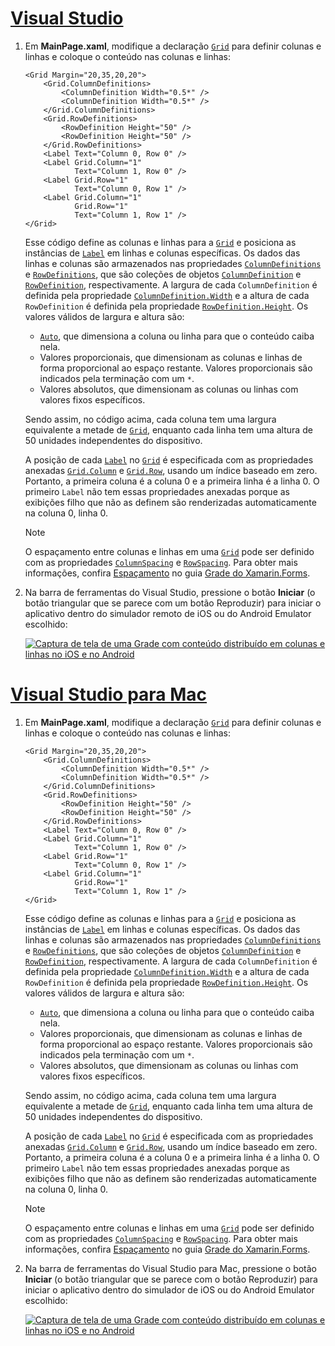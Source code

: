 # <a name="visual-studiotabvswin"></a>[Visual Studio](#tab/vswin)

1. Em **MainPage.xaml**, modifique a declaração [`Grid`](xref:Xamarin.Forms.Grid) para definir colunas e linhas e coloque o conteúdo nas colunas e linhas:

    ```xaml
    <Grid Margin="20,35,20,20">
        <Grid.ColumnDefinitions>
            <ColumnDefinition Width="0.5*" />
            <ColumnDefinition Width="0.5*" />
        </Grid.ColumnDefinitions>
        <Grid.RowDefinitions>
            <RowDefinition Height="50" />
            <RowDefinition Height="50" />
        </Grid.RowDefinitions>
        <Label Text="Column 0, Row 0" />
        <Label Grid.Column="1"
               Text="Column 1, Row 0" />
        <Label Grid.Row="1"
               Text="Column 0, Row 1" />
        <Label Grid.Column="1"
               Grid.Row="1"
               Text="Column 1, Row 1" />
    </Grid>
    ```

    Esse código define as colunas e linhas para a [`Grid`](xref:Xamarin.Forms.Grid) e posiciona as instâncias de [`Label`](xref:Xamarin.Forms.Label) em linhas e colunas específicas. Os dados das linhas e colunas são armazenados nas propriedades [`ColumnDefinitions`](xref:Xamarin.Forms.Grid.ColumnDefinitions) e [`RowDefinitions`](xref:Xamarin.Forms.Grid.RowDefinitions), que são coleções de objetos [`ColumnDefinition`](xref:Xamarin.Forms.ColumnDefinition) e [`RowDefinition`](xref:Xamarin.Forms.RowDefinition), respectivamente. A largura de cada `ColumnDefinition` é definida pela propriedade [`ColumnDefinition.Width`](xref:Xamarin.Forms.ColumnDefinition.Width) e a altura de cada `RowDefinition` é definida pela propriedade [`RowDefinition.Height`](xref:Xamarin.Forms.RowDefinition.Height). Os valores válidos de largura e altura são:

    - [`Auto`](xref:Xamarin.Forms.GridUnitType.Auto), que dimensiona a coluna ou linha para que o conteúdo caiba nela.
    - Valores proporcionais, que dimensionam as colunas e linhas de forma proporcional ao espaço restante. Valores proporcionais são indicados pela terminação com um `*`.
    - Valores absolutos, que dimensionam as colunas ou linhas com valores fixos específicos.

    Sendo assim, no código acima, cada coluna tem uma largura equivalente a metade de [`Grid`](xref:Xamarin.Forms.Grid), enquanto cada linha tem uma altura de 50 unidades independentes do dispositivo.

    A posição de cada [`Label`](xref:Xamarin.Forms.Label) no [`Grid`](xref:Xamarin.Forms.Grid) é especificada com as propriedades anexadas [`Grid.Column`](xref:Xamarin.Forms.Grid.ColumnProperty) e [`Grid.Row`](xref:Xamarin.Forms.Grid.RowProperty), usando um índice baseado em zero. Portanto, a primeira coluna é a coluna 0 e a primeira linha é a linha 0. O primeiro `Label` não tem essas propriedades anexadas porque as exibições filho que não as definem são renderizadas automaticamente na coluna 0, linha 0.

    > [!NOTE]
    > O espaçamento entre colunas e linhas em uma [`Grid`](xref:Xamarin.Forms.Grid) pode ser definido com as propriedades [`ColumnSpacing`](xref:Xamarin.Forms.Grid.ColumnSpacing) e [`RowSpacing`](xref:Xamarin.Forms.Grid.RowSpacing). Para obter mais informações, confira [Espaçamento](~/xamarin-forms/user-interface/layouts/grid.md#spacing) no guia [Grade do Xamarin.Forms](~/xamarin-forms/user-interface/layouts/grid.md).

1. Na barra de ferramentas do Visual Studio, pressione o botão **Iniciar** (o botão triangular que se parece com um botão Reproduzir) para iniciar o aplicativo dentro do simulador remoto de iOS ou do Android Emulator escolhido:

    [![Captura de tela de uma Grade com conteúdo distribuído em colunas e linhas no iOS e no Android](../images/columns-rows.png "Grade com conteúdo em colunas e linhas")](../images/columns-rows-large.png#lightbox "Grade com conteúdo em colunas e linhas")

# <a name="visual-studio-for-mactabvsmac"></a>[Visual Studio para Mac](#tab/vsmac)

1. Em **MainPage.xaml**, modifique a declaração [`Grid`](xref:Xamarin.Forms.Grid) para definir colunas e linhas e coloque o conteúdo nas colunas e linhas:

    ```xaml
    <Grid Margin="20,35,20,20">
        <Grid.ColumnDefinitions>
            <ColumnDefinition Width="0.5*" />
            <ColumnDefinition Width="0.5*" />
        </Grid.ColumnDefinitions>
        <Grid.RowDefinitions>
            <RowDefinition Height="50" />
            <RowDefinition Height="50" />
        </Grid.RowDefinitions>
        <Label Text="Column 0, Row 0" />
        <Label Grid.Column="1"
               Text="Column 1, Row 0" />
        <Label Grid.Row="1"
               Text="Column 0, Row 1" />
        <Label Grid.Column="1"
               Grid.Row="1"
               Text="Column 1, Row 1" />
    </Grid>
    ```

    Esse código define as colunas e linhas para a [`Grid`](xref:Xamarin.Forms.Grid) e posiciona as instâncias de [`Label`](xref:Xamarin.Forms.Label) em linhas e colunas específicas. Os dados das linhas e colunas são armazenados nas propriedades [`ColumnDefinitions`](xref:Xamarin.Forms.Grid.ColumnDefinitions) e [`RowDefinitions`](xref:Xamarin.Forms.Grid.RowDefinitions), que são coleções de objetos [`ColumnDefinition`](xref:Xamarin.Forms.ColumnDefinition) e [`RowDefinition`](xref:Xamarin.Forms.RowDefinition), respectivamente. A largura de cada `ColumnDefinition` é definida pela propriedade [`ColumnDefinition.Width`](xref:Xamarin.Forms.ColumnDefinition.Width) e a altura de cada `RowDefinition` é definida pela propriedade [`RowDefinition.Height`](xref:Xamarin.Forms.RowDefinition.Height). Os valores válidos de largura e altura são:

    - [`Auto`](xref:Xamarin.Forms.GridUnitType.Auto), que dimensiona a coluna ou linha para que o conteúdo caiba nela.
    - Valores proporcionais, que dimensionam as colunas e linhas de forma proporcional ao espaço restante. Valores proporcionais são indicados pela terminação com um `*`.
    - Valores absolutos, que dimensionam as colunas ou linhas com valores fixos específicos.

    Sendo assim, no código acima, cada coluna tem uma largura equivalente a metade de [`Grid`](xref:Xamarin.Forms.Grid), enquanto cada linha tem uma altura de 50 unidades independentes do dispositivo.

    A posição de cada [`Label`](xref:Xamarin.Forms.Label) no [`Grid`](xref:Xamarin.Forms.Grid) é especificada com as propriedades anexadas [`Grid.Column`](xref:Xamarin.Forms.Grid.ColumnProperty) e [`Grid.Row`](xref:Xamarin.Forms.Grid.RowProperty), usando um índice baseado em zero. Portanto, a primeira coluna é a coluna 0 e a primeira linha é a linha 0. O primeiro `Label` não tem essas propriedades anexadas porque as exibições filho que não as definem são renderizadas automaticamente na coluna 0, linha 0.

    > [!NOTE]
    > O espaçamento entre colunas e linhas em uma [`Grid`](xref:Xamarin.Forms.Grid) pode ser definido com as propriedades [`ColumnSpacing`](xref:Xamarin.Forms.Grid.ColumnSpacing) e [`RowSpacing`](xref:Xamarin.Forms.Grid.RowSpacing). Para obter mais informações, confira [Espaçamento](~/xamarin-forms/user-interface/layouts/grid.md#spacing) no guia [Grade do Xamarin.Forms](~/xamarin-forms/user-interface/layouts/grid.md).

1. Na barra de ferramentas do Visual Studio para Mac, pressione o botão **Iniciar** (o botão triangular que se parece com o botão Reproduzir) para iniciar o aplicativo dentro do simulador de iOS ou do Android Emulator escolhido:

    [![Captura de tela de uma Grade com conteúdo distribuído em colunas e linhas no iOS e no Android](../images/columns-rows.png "Grade com conteúdo em colunas e linhas")](../images/columns-rows-large.png#lightbox "Grade com conteúdo em colunas e linhas")
